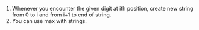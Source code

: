 1. Whenever you encounter the given digit at ith position, create new string from 0 to i and from i+1 to end of string.
2. You can use max with strings.